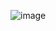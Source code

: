 ![image](https://github.com/shihamsam/JavaEECDIDemo/assets/4181481/775cce64-0ca1-4549-826e-143e90c11ab4)
